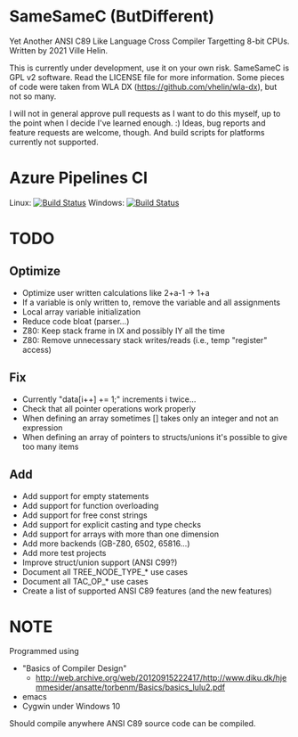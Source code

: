 
# SameSameC (ButDifferent)

Yet Another ANSI C89 Like Language Cross Compiler Targetting 8-bit CPUs. Written by 2021 Ville Helin.

This is currently under development, use it on your own risk. SameSameC is GPL v2 software. Read the LICENSE file for more information. Some pieces of code were taken from WLA DX (https://github.com/vhelin/wla-dx), but not so many.

I will not in general approve pull requests as I want to do this myself, up to the point when I decide I've learned enough. :) Ideas, bug reports and feature requests are welcome, though. And build scripts for platforms currently not supported.


# Azure Pipelines CI

Linux: [![Build Status](https://dev.azure.com/villehelin0486/villehelin/_apis/build/status/vhelin.SameSameC%20Linux?branchName=master)](https://dev.azure.com/villehelin0486/villehelin/_build/latest?definitionId=4&branchName=master)
Windows: [![Build Status](https://dev.azure.com/villehelin0486/villehelin/_apis/build/status/vhelin.SameSameC%20Windows?branchName=master)](https://dev.azure.com/villehelin0486/villehelin/_build/latest?definitionId=5&branchName=master)


# TODO

## Optimize

- Optimize user written calculations like 2+a-1 -> 1+a
- If a variable is only written to, remove the variable and all assignments
- Local array variable initialization
- Reduce code bloat (parser...)
- Z80: Keep stack frame in IX and possibly IY all the time
- Z80: Remove unnecessary stack writes/reads (i.e., temp "register" access)

## Fix

- Currently "data[i++] += 1;" increments i twice...
- Check that all pointer operations work properly
- When defining an array sometimes [] takes only an integer and not an expression
- When defining an array of pointers to structs/unions it's possible to give too many items

## Add

- Add support for empty statements
- Add support for function overloading
- Add support for free const strings
- Add support for explicit casting and type checks
- Add support for arrays with more than one dimension
- Add more backends (GB-Z80, 6502, 65816...)
- Add more test projects
- Improve struct/union support (ANSI C99?)
- Document all TREE_NODE_TYPE_* use cases
- Document all TAC_OP_* use cases
- Create a list of supported ANSI C89 features (and the new features)


# NOTE

Programmed using

- "Basics of Compiler Design"
  - http://web.archive.org/web/20120915222417/http://www.diku.dk/hjemmesider/ansatte/torbenm/Basics/basics_lulu2.pdf
- emacs
- Cygwin under Windows 10

Should compile anywhere ANSI C89 source code can be compiled.
